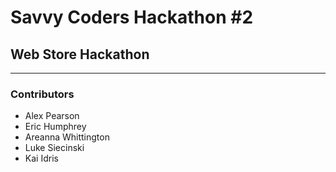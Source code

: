# Savvy Coders Hackathon \#2
## Web Store Hackathon

---

### Contributors
+ Alex Pearson
+ Eric Humphrey
+ Areanna Whittington
+ Luke Siecinski
+ Kai Idris
